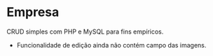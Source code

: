 # Empresa
CRUD simples com PHP e MySQL para fins empíricos.

-  Funcionalidade de edição ainda não contém campo das imagens.
